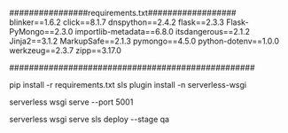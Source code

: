 ################requirements.txt##################
blinker==1.6.2
click==8.1.7
dnspython==2.4.2
flask==2.3.3
Flask-PyMongo==2.3.0
importlib-metadata==6.8.0
itsdangerous==2.1.2
Jinja2==3.1.2
MarkupSafe==2.1.3
pymongo==4.5.0
python-dotenv==1.0.0
werkzeug==2.3.7
zipp==3.17.0

##################################################

pip install -r requirements.txt
sls plugin install -n serverless-wsgi

 

serverless wsgi serve --port 5001


serverless wsgi serve
sls deploy --stage qa